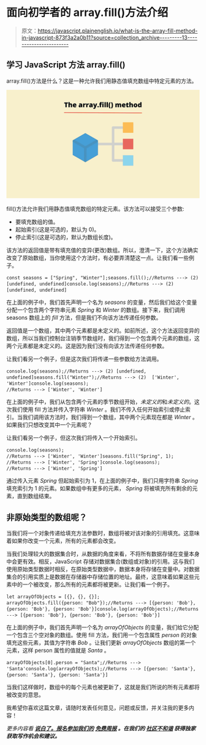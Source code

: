 # 面向初学者的 array.fill()方法介绍

> 原文：<https://javascript.plainenglish.io/what-is-the-array-fill-method-in-javascript-873f3a2a0b11?source=collection_archive---------13----------------------->

## 学习 JavaScript 方法 array.fill()

array.fill()方法是什么？这是一种允许我们用静态值填充数组中特定元素的方法。

![](img/706a1f42ad0f8ccaa857d7e2a00b1a1f.png)

fill()方法允许我们用静态值填充数组的特定元素。该方法可以接受三个参数:

*   要填充数组的值。
*   起始索引(这是可选的，默认为 0)。
*   停止索引(这是可选的，默认为数组长度)。

该方法的返回值是带有填充值的变异(更改)数组。所以，澄清一下，这个方法确实改变了原始数组，当你使用这个方法时，有必要弄清楚这一点。让我们看一些例子。

```
const seasons = ["Spring", "Winter"];seasons.fill();//Returns ---> (2) [undefined, undefined]console.log(seasons);//Returns ---> (2) [undefined, undefined]
```

在上面的例子中，我们首先声明一个名为 *seasons* 的变量，然后我们给这个变量分配一个包含两个字符串元素 *Spring* 和 *Winter* 的数组。接下来，我们调用 seasons 数组上的 *fill* 方法，但是我们不向该方法传递任何参数。

返回值是一个数组，其中两个元素都是未定义的。如前所述，这个方法返回变异的数组，所以当我们控制台注销季节数组时，我们得到一个包含两个元素的数组，这两个元素都是未定义的。这是因为我们没有向该方法传递任何参数。

让我们看另一个例子，但是这次我们将传递一些参数给方法调用。

```
console.log(seasons);//Returns ---> (2) [undefined, undefined]seasons.fill("Winter");//Returns ---> (2)  ['Winter', 'Winter']console.log(seasons);
//Returns ---> ['Winter', 'Winter']
```

在上面的例子中，我们从包含两个元素的季节数组开始，*未定义的*和*未定义的*。这次我们使用 fill 方法并传入字符串 *Winter* 。我们不传入任何开始索引或停止索引。当我们调用该方法时，我们得到一个数组，其中两个元素现在都是 *Winter* 。如果我们只想改变其中一个元素呢？

让我们看另一个例子，但这次我们将传入一个开始索引。

```
console.log(seasons);
//Returns ---> ['Winter', 'Winter']seasons.fill("Spring", 1);
//Returns ---> ['Winter', 'Spring']console.log(seasons);
//Returns ---> ['Winter', 'Spring']
```

通过传入元素 *Spring* 但起始索引为 1，在上面的例子中，我们只用字符串 *Spring* 填充索引为 1 的元素。如果数组中有更多的元素， *Spring* 将被填充所有剩余的元素，直到数组结束。

## 非原始类型的数组呢？

当我们将一个对象传递给填充方法参数时，数组将被对该对象的引用填充。这意味着如果你改变一个元素，所有的元素都会改变。

当我们处理较大的数据集合时，从数据的角度来看，不将所有数据存储在变量本身中会更有效。相反，JavaScript 存储对数据集合(数组或对象)的引用。这与我们使用原始类型数据时相反，在原始类型数据中，数据本身将存储在变量中。对数据集合的引用实质上是数据在存储器中存储位置的地址。最终，这意味着如果这些元素中的一个被改变，那么所有的元素都将被更新。让我们看一个例子。

```
let arrayOfObjects = [{}, {}, {}];
arrayOfObjects.fill({person: "Bob"});//Returns ---> [{person: 'Bob'}, {person: 'Bob'}, {person: 'Bob'}]console.log(arrayOfObjects);//Returns ---> [{person: 'Bob'}, {person: 'Bob'}, {person: 'Bob'}]
```

在上面的例子中，我们首先声明一个名为 *arrayOfObjects* 的变量，我们给它分配一个包含三个空对象的数组。使用 fill 方法，我们用一个包含属性 *person* 的对象填充这些元素，其值为字符串 *Bob* 。让我们更新 *arrayOfObjects* 数组的第一个元素，这样 person 属性的值就是 *Santa* 。

```
arrayOfObjects[0].person = "Santa";//Returns ---> 'Santa'console.log(arrayOfObjects);//Returns ---> [{person: 'Santa'}, {person: 'Santa'}, {person: 'Santa'}]
```

当我们这样做时，数组中的每个元素也被更新了，这就是我们所说的所有元素都将被改变的意思。

我希望你喜欢这篇文章，请随时发表任何意见，问题或反馈，并关注我的更多内容！

*更多内容看* [***说白了。报名参加我们的***](http://plainenglish.io/) **[***免费周报***](http://newsletter.plainenglish.io/) *。在我们的* [***社区不和谐***](https://discord.gg/GtDtUAvyhW) *获得独家获取写作机会和建议。***